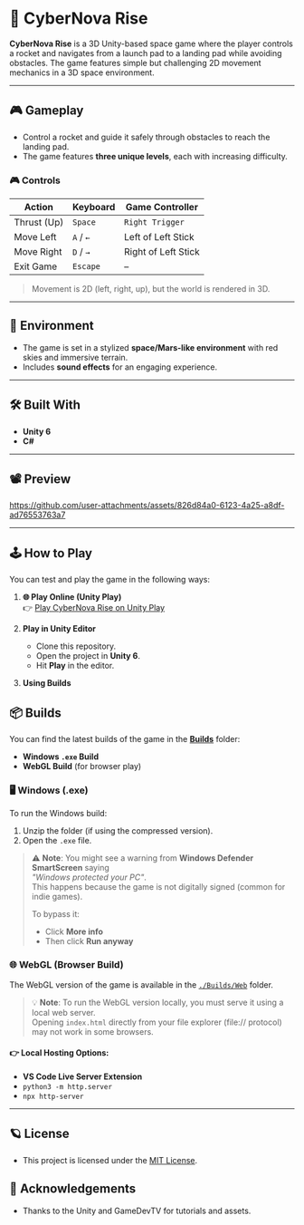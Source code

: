 # 🚀 CyberNova Rise

**CyberNova Rise** is a 3D Unity-based space game where the player controls a rocket and navigates from a launch pad to a landing pad while avoiding obstacles. The game features simple but challenging 2D movement mechanics in a 3D space environment.

---

## 🎮 Gameplay

- Control a rocket and guide it safely through obstacles to reach the landing pad.
- The game features **three unique levels**, each with increasing difficulty.

### 🎮 Controls

| Action       | Keyboard         | Game Controller       |
|--------------|------------------|------------------------|
| Thrust (Up)  | `Space`          | `Right Trigger`       |
| Move Left    | `A` / `←`        | Left of Left Stick    |
| Move Right   | `D` / `→`        | Right of Left Stick   |
| Exit Game    | `Escape`         | –                     |

> Movement is 2D (left, right, up), but the world is rendered in 3D.

---

## 🌌 Environment

- The game is set in a stylized **space/Mars-like environment** with red skies and immersive terrain.
- Includes **sound effects** for an engaging experience.

---

## 🛠️ Built With

- **Unity 6**
- **C#**

---

## 📽️ Preview

https://github.com/user-attachments/assets/826d84a0-6123-4a25-a8df-ad76553763a7

---

## 🕹️ How to Play

You can test and play the game in the following ways:

1. **🌐 Play Online (Unity Play)**  
   👉 [Play CyberNova Rise on Unity Play](https://play.unity.com/en/games/cd40a436-5871-4b54-a8ec-d87434749baf/cybernova-rise)

2. **Play in Unity Editor**  
   - Clone this repository.
   - Open the project in **Unity 6**.
   - Hit **Play** in the editor.

3. **Using Builds**

## 📦 Builds
You can find the latest builds of the game in the [**Builds**](./Builds) folder:

- **Windows `.exe` Build**
- **WebGL Build** (for browser play)

### 🖥️ Windows (.exe)

To run the Windows build:
1. Unzip the folder (if using the compressed version).
2. Open the `.exe` file.

> ⚠️ **Note**: You might see a warning from **Windows Defender SmartScreen** saying  
> *"Windows protected your PC"*.  
> This happens because the game is not digitally signed (common for indie games).
>
> To bypass it:
> - Click **More info**
> - Then click **Run anyway**

### 🌐 WebGL (Browser Build)

The WebGL version of the game is available in the [`./Builds/Web`](./Builds/Web) folder.

> 💡 **Note**: To run the WebGL version locally, you must serve it using a local web server.  
> Opening `index.html` directly from your file explorer (file:// protocol) may not work in some browsers.

#### 👉 Local Hosting Options:
- **VS Code Live Server Extension**
- `python3 -m http.server`
- `npx http-server`

---
## 🪐 License
- This project is licensed under the [MIT License](LICENSE).

## 🙌 Acknowledgements
- Thanks to the Unity and GameDevTV for tutorials and assets.
